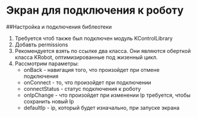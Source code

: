 # Экран для подключения к роботу
##Настройка и подключения библеотеки
1. Требуется чтоб также был подключен модуль KControlLibrary
3. Добавть permissions
   <uses-permission android:name="android.permission.INTERNET"/>
   <uses-permission android:name="android.permission.ACCESS_WIFI_STATE"/>
   <uses-permission android:name="android.permission.ACCESS_NETWORK_STATE"/>
   <uses-permission android:name="android.permission.VIBRATE" />
2. Рекомендуется взять по ссылке два класса. Они являются оберткой класса KRobot, 
   оптимизированные под жизенный цикл.
2. Рассмотрим параметры: 
    * onBack - навигация того, что произойдет при отмене подключения
    * onConnect - то, что произойдет при подключении 
    * connectStatus - статус подключения к роботу
    * onIpChange - что произойдет при изменении Ip требуется, чтобы сохранить новый Ip
    * defaultIp - ip, который будет изначально, при запуске экрана
